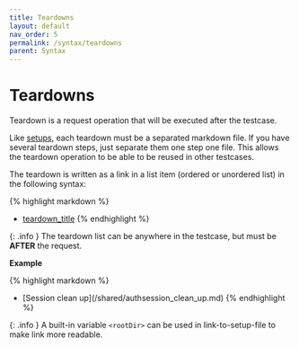 ```yaml
---
title: Teardowns
layout: default
nav_order: 5
permalink: /syntax/teardowns
parent: Syntax
---
```


# Teardowns

Teardown is a request operation that will be executed after the testcase.

Like [setups](./setups.md), each teardown must be a separated markdown file. If you have several teardown steps, just separate them one step one file. This allows the teardown operation to be able to be reused in other testcases.

The teardown is written as a link in a list item (ordered or unordered list) in the following syntax:

{% highlight markdown %}
* [teardown_title](link_to_teardown_file)
{% endhighlight %}

{: .info }
The teardown list can be anywhere in the testcase, but must be **AFTER** the request.

**Example**

{% highlight markdown %}
* [Session clean up](<rootDir>/shared/authsession_clean_up.md)
{% endhighlight %}

{: .info }
A built-in variable `<rootDir>` can be used in link-to-setup-file to make link more readable.
